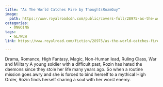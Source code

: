 ```yaml
---
title: "As The World Catches Fire by ThoughtsRoamGuy"
image:
  path: https://www.royalroadcdn.com/public/covers-full/28975-as-the-world-catches-fire.jpg
categories:
  - ONGOING
tags:
  - GL/WLW
link: https://www.royalroad.com/fiction/28975/as-the-world-catches-fire

---
```

Drama, Romance, High Fantasy, Magic, Non-Human lead, Ruling Class, War and Military
A young soldier with a difficult past, Rozin has hated the daemons since they stole her life many years ago. So when a routine mission goes awry and she is forced to bind herself to a mythical High Order, Rozin finds herself sharing a soul with her worst enemy.

